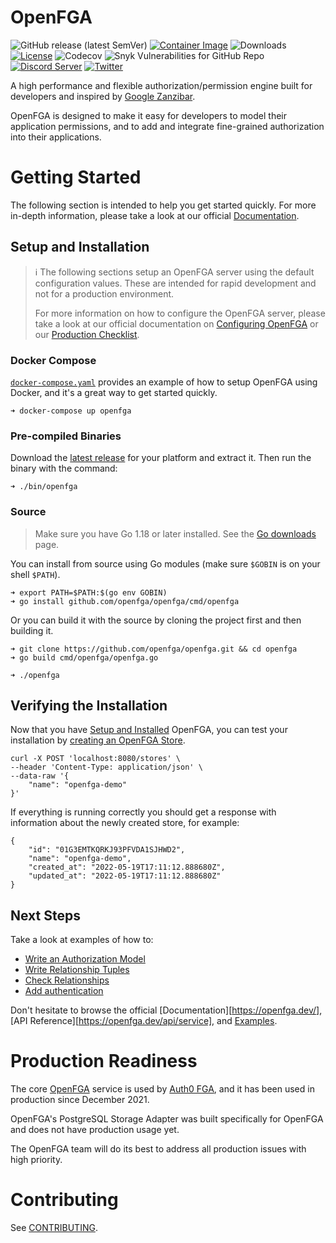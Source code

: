 # OpenFGA
![GitHub release (latest SemVer)](https://img.shields.io/github/v/release/openfga/openfga?sort=semver&color=green) [![Container Image](https://img.shields.io/github/v/release/openfga/openfga?color=blueviolet&label=container&logo=docker "Container Image")](https://hub.docker.com/r/openfga/openfga/tags) ![Downloads](https://img.shields.io/github/downloads/openfga/openfga/total.svg?style=flat&color=lightgrey) [![License](https://img.shields.io/badge/License-Apache_2.0-blue.svg)](./LICENSE)
![Codecov](https://img.shields.io/codecov/c/github/openfga/openfga) ![Snyk Vulnerabilities for GitHub Repo](https://img.shields.io/snyk/vulnerabilities/github/openfga/openfga?color=orange)
[![Discord Server](https://img.shields.io/discord/844600078504951838?color=7289da&logo=discord "Discord Server")](https://discord.com/channels/759188666072825867/930524706854031421) [![Twitter](https://img.shields.io/twitter/follow/openfga?color=%23179CF0&logo=twitter&style=flat-square "@openfga on Twitter")](https://twitter.com/openfga)

A high performance and flexible authorization/permission engine built for developers and inspired by [Google Zanzibar](https://research.google/pubs/pub48190/).

OpenFGA is designed to make it easy for developers to model their application permissions, and to add and integrate fine-grained authorization into their applications.

# Getting Started
The following section is intended to help you get started quickly. For more in-depth information, please take a look at our official [Documentation](https://openfga.dev/).

## Setup and Installation
> ℹ️ The following sections setup an OpenFGA server using the default configuration values. These are intended for rapid development and not for a production environment.
>
> For more information on how to configure the OpenFGA server, please take a look at our official documentation on [Configuring OpenFGA](https://openfga.dev/intro/setup-openfga#configuring-the-server) or our [Production Checklist](https://openfga.dev/intro/setup-openfga#production-checklist).

### Docker Compose
[`docker-compose.yaml`](./docker-compose.yaml) provides an example of how to setup OpenFGA using Docker, and it's a great way to get started quickly.

```
➜ docker-compose up openfga
```

### Pre-compiled Binaries
Download the [latest release](https://github.com/openfga/openfga/releases/latest) for your platform and extract it. Then run the binary
with the command:
```
➜ ./bin/openfga
```

### Source
> Make sure you have Go 1.18 or later installed. See the [Go downloads](https://go.dev/dl/) page.

You can install from source using Go modules (make sure `$GOBIN` is on your shell `$PATH`).

```
➜ export PATH=$PATH:$(go env GOBIN)
➜ go install github.com/openfga/openfga/cmd/openfga
```

Or you can build it with the source by cloning the project first and then building it.

```
➜ git clone https://github.com/openfga/openfga.git && cd openfga
➜ go build cmd/openfga/openfga.go

➜ ./openfga
```

## Verifying the Installation
Now that you have [Setup and Installed](#setup-and-installation) OpenFGA, you can test your installation by [creating an OpenFGA Store](https://openfga.dev/integration/create-store/). 

```
curl -X POST 'localhost:8080/stores' \
--header 'Content-Type: application/json' \
--data-raw '{
    "name": "openfga-demo"
}'
```
If everything is running correctly you should get a response with information about the newly created store, for example:

```
{
    "id": "01G3EMTKQRKJ93PFVDA1SJHWD2",
    "name": "openfga-demo",
    "created_at": "2022-05-19T17:11:12.888680Z",
    "updated_at": "2022-05-19T17:11:12.888680Z"
}
```
## Next Steps
Take a look at examples of how to:

* [Write an Authorization Model](https://openfga.dev/api/service/#/Authorization%20Models/WriteAuthorizationModel)
* [Write Relationship Tuples](https://openfga.dev/api/service/#/Relationship%20Tuples/Write)
* [Check Relationships](https://openfga.dev/api/service/#/Relationship%20Queries/Check)
* [Add authentication](https://openfga.dev/intro/setup-openfga#configuring-authentication)

Don't hesitate to browse the official [Documentation][https://openfga.dev/], [API Reference][https://openfga.dev/api/service], and [Examples][examples].

# Production Readiness
The core [OpenFGA](https://github.com/openfga/openfga) service is used by [Auth0 FGA](https://fga.dev), and it has been used in production since December 2021. 

OpenFGA's PostgreSQL Storage Adapter was built specifically for OpenFGA and does not have production usage yet. 

The OpenFGA team will do its best to address all production issues with high priority.

# Contributing

See [CONTRIBUTING](./CONTRIBUTING.md).

[doc]: https://docs.openfga.dev
[config-doc]: https://docs.openfga.dev/configuration
[examples]: https://docs.openfga.dev/examples
[api]: https://docs.openfga.dev/api
[prod-checklist]: https://docs.openfga.dev/production-checklist
